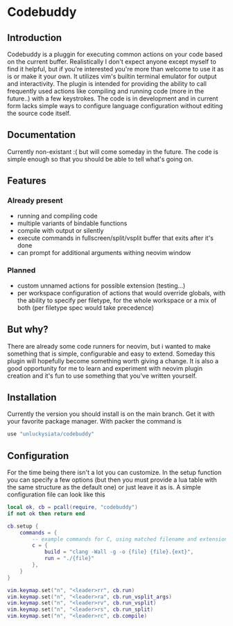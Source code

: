 # Codebuddy
## Introduction
Codebuddy is a pluggin for executing common actions on your code based on the
current buffer. Realistically I don't expect anyone except myself to find it helpful,
but if you're interested you're more than welcome to use it as is or make it your own.
It utilizes vim's builtin terminal emulator for output
and interactivity. The plugin is intended for providing the ability 
to call frequently used actions like compiling and running code (more in the future..)
with a few keystrokes. The code is in development and in current form lacks
simple ways to configure language configuration without editing the source code
itself.

## Documentation
Currently non-existant :( but will come someday in the future.
The code is simple enough so that you should be able to tell what's going on.

## Features
### Already present
- running and compiling code 
- multiple variants of bindable functions
- compile with output or silently
- execute commands in fullscreen/split/vsplit buffer that exits after it's done 
- can prompt for additional arguments withing neovim window

### Planned
- custom unnamed actions for possible extension (testing...)
- per workspace configuration of actions that would override globals,
with the ability to specify per filetype, for the whole workspace or
a mix of both (per filetype spec would take precedence)

## But why?
There are already some code runners for neovim, but i wanted to make
something that is simple, configurable and easy to extend. Someday this plugin
will hopefully become something worth giving a change. It is
also a good opportunity for me to learn and experiment with neovim
plugin creation and it's fun to use something that you've written yourself.

## Installation
Currently the version you should install is on the main branch. Get it with
your favorite package manager. With packer the command is
```lua
use "unluckysiata/codebuddy"
```
## Configuration
For the time being there isn't a lot you can customize. In the setup function
you can specify a few options (but then you must provide a lua table with the same
structure as the default one) or just leave it as is. A simple configuration file
can look like this
```lua
local ok, cb = pcall(require, "codebuddy")
if not ok then return end

cb.setup {
    commands = {
        -- example commands for C, using matched filename and extension
        c = {
            build = "clang -Wall -g -o {file} {file}.{ext}",
            run = "./{file}"
        },
    }
}

vim.keymap.set("n", "<leader>rr", cb.run)
vim.keymap.set("n", "<leader>ra", cb.run_vsplit_args)
vim.keymap.set("n", "<leader>rv", cb.run_vsplit)
vim.keymap.set("n", "<leader>rs", cb.run_split)
vim.keymap.set("n", "<leader>rc", cb.compile)
```


